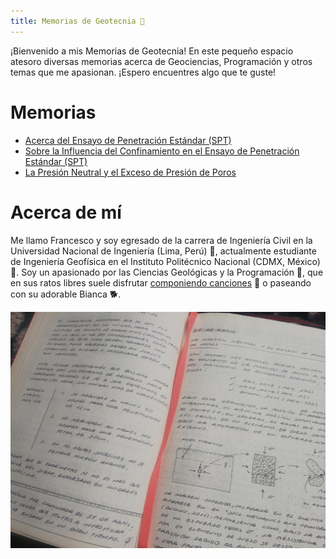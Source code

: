 ```yaml
---
title: Memorias de Geotecnia 🌙
---
```


¡Bienvenido a mis Memorias de Geotecnia! En este pequeño espacio atesoro diversas memorias acerca de Geociencias, Programación y otros temas que me apasionan. ¡Espero encuentres algo que te guste!

# Memorias
* [Acerca del Ensayo de Penetración Estándar (SPT)](notes/25-04-2022.md)
* [Sobre la Influencia del Confinamiento en el Ensayo de Penetración Estándar (SPT)](notes/27-04-2022.md)
* [La Presión Neutral y el Exceso de Presión de Poros](notes/03-05-2022.md)

# Acerca de mí

Me llamo Francesco y soy egresado de la carrera de Ingeniería Civil en la Universidad Nacional de Ingeniería (Lima, Perú) 🍂, actualmente estudiante de Ingeniería Geofísica en el Instituto Politécnico Nacional (CDMX, México) 🍃. Soy un apasionado por las Ciencias Geológicas y la Programación 🌱, que en sus ratos libres suele disfrutar [componiendo canciones](https://francescofranco.bandcamp.com/track/nube) 🎵 o paseando con su adorable Bianca 🐕.

![Cover](/notes/images/cover.jpg)
